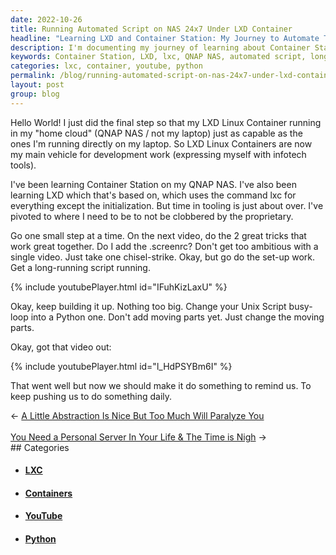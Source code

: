 ```yaml
---
date: 2022-10-26
title: Running Automated Script on NAS 24x7 Under LXD Container
headline: "Learning LXD and Container Station: My Journey to Automate Tasks on my NAS 24x7!"
description: I'm documenting my journey of learning about Container Station and LXD, and how I successfully set up a long-running script in a Linux Container on my QNAP NAS. I've already created two YouTube videos to document the process, and now I'm working on changing the script into a Python one and making it do something to remind me of something daily. Follow my journey and learn how to set up your own Linux Container!
keywords: Container Station, LXD, lxc, QNAP NAS, automated script, long-running script, Linux Container, Python, YouTube, video, documentation, journey, learning
categories: lxc, container, youtube, python
permalink: /blog/running-automated-script-on-nas-24x7-under-lxd-container/
layout: post
group: blog
---
```



Hello World! I just did the final step so that my LXD Linux Container running
in my "home cloud" (QNAP NAS / not my laptop) just as capable as the ones I'm
running directly on my laptop. So LXD Linux Containers are now my main vehicle
for development work (expressing myself with infotech tools).

I've been learning Container Station on my QNAP NAS. I've also been learning
LXD which that's based on, which uses the command lxc for everything except the
initialization. But time in tooling is just about over. I've pivoted to where I
need to be to not be clobbered by the proprietary.

Go one small step at a time. On the next video, do the 2 great tricks that work
great together. Do I add the .screenrc? Don't get too ambitious with a single
video. Just take one chisel-strike. Okay, but go do the set-up work. Get a
long-running script running.

{% include youtubePlayer.html id="IFuhKizLaxU" %}

Okay, keep building it up. Nothing too big. Change your Unix Script busy-loop
into a Python one. Don't add moving parts yet. Just change the moving parts.

Okay, got that video out:

{% include youtubePlayer.html id="l_HdPSYBm6I" %}

That went well but now we should make it do something to remind us. To keep
pushing us to do something daily.


<div class="arrow-links"><div class="post-nav-prev"><span class="arrow">&larr;&nbsp;</span><a href="/blog/a-little-abstraction-is-nice-but-too-much-will-paralyze-you/">A Little Abstraction Is Nice But Too Much Will Paralyze You</a></div> &nbsp; <div class="post-nav-next"><a href="/blog/you-need-a-personal-server-in-your-life-the-time-is-nigh/">You Need a Personal Server In Your Life & The Time is Nigh</a><span class="arrow">&nbsp;&rarr;</span></div></div>
## Categories

<ul>
<li><h4><a href='/lxc/'>LXC</a></h4></li>
<li><h4><a href='/container/'>Containers</a></h4></li>
<li><h4><a href='/youtube/'>YouTube</a></h4></li>
<li><h4><a href='/python/'>Python</a></h4></li></ul>